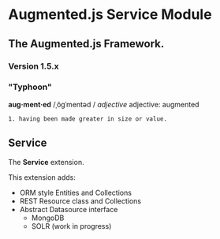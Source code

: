 # Augmented.js Service Module
## The Augmented.js Framework.
### Version 1.5.x
### "Typhoon"
**aug·ment·ed**
/ˌôɡˈmentəd /
*adjective*
adjective: augmented

    1. having been made greater in size or value.


## Service

The **Service** extension.

This extension adds:
* ORM style Entities and Collections
* REST Resource class and Collections
* Abstract Datasource interface
  - MongoDB
  - SOLR (work in progress)
